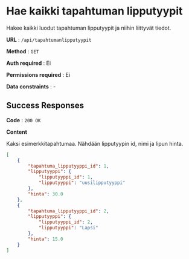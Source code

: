 # Hae kaikki tapahtuman lipputyypit

Hakee kaikki luodut tapahtuman lipputyypit ja niihin liittyvät tiedot.

**URL** : `/api/tapahtumanlipputyypit`

**Method** : `GET`

**Auth required** : Ei

**Permissions required** : Ei

**Data constraints** : -

## Success Responses

**Code** : `200 OK`

**Content**

Kaksi esimerkkitapahtumaa. Nähdään lipputyypin id, nimi ja lipun hinta.


```json
[
    {
        "tapahtuma_lipputyyppi_id": 1,
        "lipputyyppi": {
            "lipputyyppi_id": 1,
            "lipputyyppi": "uusilipputyyppi"
        },
        "hinta": 30.0
    },
    {
        "tapahtuma_lipputyyppi_id": 2,
        "lipputyyppi": {
            "lipputyyppi_id": 2,
            "lipputyyppi": "Lapsi"
        },
        "hinta": 15.0
    }
]
```